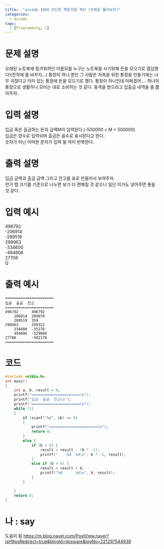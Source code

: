 ```yaml
---
title:  "ascode 1069 간단한 팩토리얼 계산 (반복문 풀어보자)"
categories:
  - ascode
tags:
  - [Programming, C]
---
```


# 문제 설명
오래된 노트북에 힘겨워하던 이름모를 누구는 노트북을 사기위해 돈을 모으기로 결심했다!(진작에 좀 바꾸지...)
통장이 하나 뿐인 그 사람은 저축을 위한 통장을 만들기에는 너무 귀찮다고 이미 있는 통장에 돈을 모으기로 했다.
통장이 하나인데 어쩌겠어.... 하나의 통장으로 생활하니 모이는 대로 소비하는 것 같다.
충격을 받으라고 입출금 내역을 좀 뽑아주자..<br>

# 입력 설명
입금 혹은 출금하는 돈의 금액M이 입력된다.(-500000 < M < 500000)<br>
입금은 양수로 입력되며 출금은 음수로 표시된다고 한다. <br>
숫자가 아닌 어떠한 문자가 입력 될 까지 반복한다.
# 출력 설명
입금 금액과 출금 금액 그리고 잔고를 표로 만들어서 보여주자.<br>
먼가 탭 크기를 기준으로 나누면 보기 더 편해질 것 같으니 일단 이거도 넣어주면 좋을 것 같다.

# 입력 예시 
496792<br>
-206914<br>
-289519<br>
298963<br>
-334600<br>
-494606<br>
27706<br>
Q
# 출력 예시 
```
======================
입금	출금	잔고
======================
496792		496792
	206914	289878
	289519	359
298963		299322
	334600	-35278
	494606	-529884
27706		-502178
======================
```
# 코드

```c
#include <stdio.h>
int main()
{
	int a, b, result = 0;
	printf("======================\n");
	printf("입금	출금	잔고\n");
	printf("======================\n");
	while (1)
	{
		if (scanf("%d", &b) == 0)
		{
			printf("======================\n");
			return 0;
		}
		else {
			if (b < 0) {
				result = result - (b * -1);
				printf("	%d	%d\n", b * -1, result);
			}
			else if (b > 0) {
				result = result + b;
				printf("%d		%d\n", b, result);
			}
		}

	}
	return 0;
}
```

# 나 : say
도음이 됨
https://m.blog.naver.com/PostView.naver?isHttpsRedirect=true&blogId=tipsware&logNo=221297544939